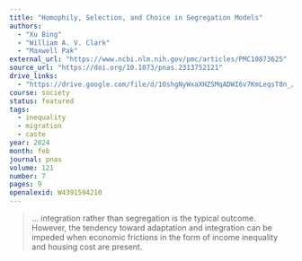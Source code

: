 ```yaml
---
title: "Homophily, Selection, and Choice in Segregation Models"
authors:
  - "Xu Bing"
  - "William A. V. Clark"
  - "Maxwell Pak"
external_url: "https://www.ncbi.nlm.nih.gov/pmc/articles/PMC10873625"
source_url: "https://doi.org/10.1073/pnas.2313752121"
drive_links:
  - "https://drive.google.com/file/d/1OshgNyWxaXHZSMqADWI6v7KmLeqsT8n_/view?usp=drivesdk"
course: society
status: featured
tags:
  - inequality
  - migration
  - caste
year: 2024
month: feb
journal: pnas
volume: 121
number: 7
pages: 9
openalexid: W4391594210
---
```


> ... integration rather than segregation is the typical outcome.
> However, the tendency toward adaptation and integration can be impeded when economic frictions in the form of income inequality and housing cost are present.
